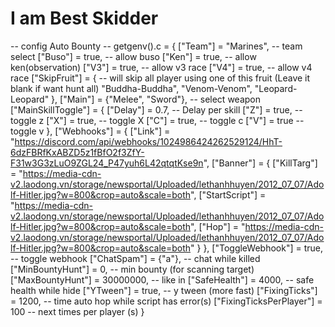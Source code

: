 # I am Best Skidder

-- config Auto Bounty -- 
getgenv().c = {
    ["Team"] = "Marines", -- team select
    ["Buso"] = true, -- allow buso
    ["Ken"] = true, -- allow ken(observation)
    ["V3"] = true, -- allow v3 race
    ["V4"] = true, -- allow v4 race 
    ["SkipFruit"] = { -- will skip all player using one of this fruit (Leave it blank if want hunt all)
        "Buddha-Buddha", "Venom-Venom", "Leopard-Leopard"
    },
    ["Main"] = {"Melee", "Sword"}, -- select weapon
    ["MainSkillToggle"] = {
        ["Delay"] = 0.7, -- Delay per skill
        ["Z"] = true, -- toggle z
        ["X"] = true, -- toggle X
        ["C"] = true, -- toggle c
        ["V"] = true -- toggle v
    },
    ["Webhooks"] = {
        ["Link"] = "https://discord.com/api/webhooks/1024986424262529124/HhT-6dzFBRfKxABZD5z1fBfO2f3ZfY-F31w3G3zLuO9ZGL24_P47yuh6L42qtqtKse9n",
        ["Banner"] = {
            ["KillTarg"] = "https://media-cdn-v2.laodong.vn/storage/newsportal/Uploaded/lethanhhuyen/2012_07_07/Adolf-Hitler.jpg?w=800&crop=auto&scale=both",
            ["StartScript"] = "https://media-cdn-v2.laodong.vn/storage/newsportal/Uploaded/lethanhhuyen/2012_07_07/Adolf-Hitler.jpg?w=800&crop=auto&scale=both",
            ["Hop"] = "https://media-cdn-v2.laodong.vn/storage/newsportal/Uploaded/lethanhhuyen/2012_07_07/Adolf-Hitler.jpg?w=800&crop=auto&scale=both"
        }
    },
    ["ToggleWebhook"] = true, -- toggle webhook
    ["ChatSpam"] = {"a"}, -- chat while killed 
    ["MinBountyHunt"] = 0, -- min bounty (for scanning target)
    ["MaxBountyHunt"] = 30000000, -- like in
    ["SafeHealth"] = 4000, -- safe health while hide 
    ["YTween"] = true, -- y tween (more fast)
    ["FixingTicks"] = 1200, -- time auto hop while script has error(s)
    ["FixingTicksPerPlayer"] = 100 -- next times per player (s)
}

